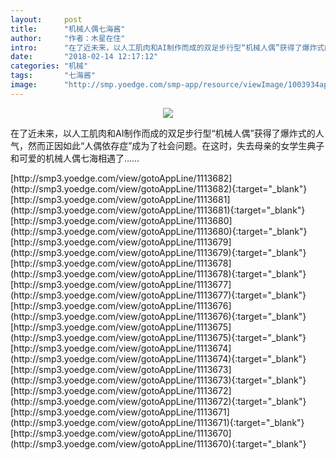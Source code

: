 ```yaml
---
layout:     post
title:      "机械人偶七海酱"
author:     "作者：木星在住"
intro:      "在了近未来，以人工肌肉和AI制作而成的双足步行型“机械人偶”获得了爆炸式的人气，然而正因如此“人偶依存症”成为了社会问题。在这时，失去母亲的女学生典子和可爱的机械人偶七海相遇了……"
date:       "2018-02-14 12:17:12"
categories: "机械"
tags:       "七海酱"
image:      "http://smp.yoedge.com/smp-app/resource/viewImage/1003934appline.png"
---
```

<div style="text-align: center">
<p><img src="http://smp.yoedge.com/smp-app/resource/viewImage/1003934appline.png"/></p>
</div>
<p class="post-meta">
<span>在了近未来，以人工肌肉和AI制作而成的双足步行型“机械人偶”获得了爆炸式的人气，然而正因如此“人偶依存症”成为了社会问题。在这时，失去母亲的女学生典子和可爱的机械人偶七海相遇了……</span>
</p>
[http://smp3.yoedge.com/view/gotoAppLine/1113682](http://smp3.yoedge.com/view/gotoAppLine/1113682){:target="_blank"}
[http://smp3.yoedge.com/view/gotoAppLine/1113681](http://smp3.yoedge.com/view/gotoAppLine/1113681){:target="_blank"}
[http://smp3.yoedge.com/view/gotoAppLine/1113680](http://smp3.yoedge.com/view/gotoAppLine/1113680){:target="_blank"}
[http://smp3.yoedge.com/view/gotoAppLine/1113679](http://smp3.yoedge.com/view/gotoAppLine/1113679){:target="_blank"}
[http://smp3.yoedge.com/view/gotoAppLine/1113678](http://smp3.yoedge.com/view/gotoAppLine/1113678){:target="_blank"}
[http://smp3.yoedge.com/view/gotoAppLine/1113677](http://smp3.yoedge.com/view/gotoAppLine/1113677){:target="_blank"}
[http://smp3.yoedge.com/view/gotoAppLine/1113676](http://smp3.yoedge.com/view/gotoAppLine/1113676){:target="_blank"}
[http://smp3.yoedge.com/view/gotoAppLine/1113675](http://smp3.yoedge.com/view/gotoAppLine/1113675){:target="_blank"}
[http://smp3.yoedge.com/view/gotoAppLine/1113674](http://smp3.yoedge.com/view/gotoAppLine/1113674){:target="_blank"}
[http://smp3.yoedge.com/view/gotoAppLine/1113673](http://smp3.yoedge.com/view/gotoAppLine/1113673){:target="_blank"}
[http://smp3.yoedge.com/view/gotoAppLine/1113672](http://smp3.yoedge.com/view/gotoAppLine/1113672){:target="_blank"}
[http://smp3.yoedge.com/view/gotoAppLine/1113671](http://smp3.yoedge.com/view/gotoAppLine/1113671){:target="_blank"}
[http://smp3.yoedge.com/view/gotoAppLine/1113670](http://smp3.yoedge.com/view/gotoAppLine/1113670){:target="_blank"}


